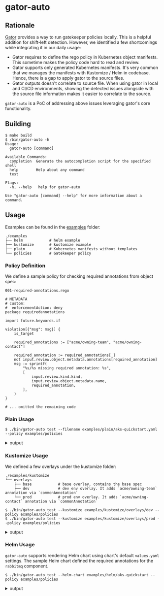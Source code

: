 # gator-auto

## Rationale

[Gator][gator] provides a way to run gatekeeper policies locally. This is a helpful addition for shift-left detection.
However, we identified a few shortcomings while integrating it in our daily usage:

- Gator requires to define the rego policy in Kubernetes object manifests. This sometime makes the policy code hard to read and review.
- Gator supports only generated Kubernetes manifests. It's very common that we manages the manifests with Kustomize / Helm in codebase. Hence, there is a gap to apply gator to the source files.
- Gator outputs doesn't correlate to source file. When using gator in local and CI/CD environments, showing the detected issues alongside with the source file information makes it easier to correlate to the source.

`gator-auto` is a PoC of addressing above issues leveraging gator's core functionality.

[gator]: https://open-policy-agent.github.io/gatekeeper/website/docs/gator/

## Building

```
$ make build
$ /bin/gator-auto -h
Usage:
  gator-auto [command]

Available Commands:
  completion  Generate the autocompletion script for the specified shell
  help        Help about any command
  test

Flags:
  -h, --help   help for gator-auto

Use "gator-auto [command] --help" for more information about a command.
```

## Usage

Examples can be found in the [examples](./examples/) folder:

```
./examples
├── helm            # helm example
├── kustomize       # kustomize example
├── plain           # Kubernetes manifests without templates
└── policies        # Gatekeeper policy
```

### Policy Definition

We define a sample policy for checking required annotations from object spec:

`001-required-annotations.rego`

```
# METADATA
# custom:
#  enforcementAction: deny
package requiredannotations

import future.keywords.if

violation[{"msg": msg}] {
	is_target

	required_annotations := ["acme/owning-team", "acme/owning-contact"]

	required_annotation := required_annotations[_]
	not input.review.object.metadata.annotations[required_annotation]
	msg := sprintf(
		"%s/%s missing required annotation: %s",
		[
			input.review.kind.kind,
			input.review.object.metadata.name,
			required_annotation,
		],
	)
}

# ... omitted the remaining code
```

### Plain Usage

```
$ ./bin/gator-auto test --filename examples/plain/aks-quickstart.yaml --policy examples/policies
```

<details>
<summary>
output
</summary>

```
examples/plain/aks-quickstart.yaml FAIL Deployment/order-service missing required annotation: acme/owning-contact
examples/plain/aks-quickstart.yaml FAIL Deployment/order-service missing required annotation: acme/owning-team
examples/plain/aks-quickstart.yaml FAIL Deployment/product-service missing required annotation: acme/owning-contact
examples/plain/aks-quickstart.yaml FAIL Deployment/product-service missing required annotation: acme/owning-team
examples/plain/aks-quickstart.yaml FAIL Deployment/rabbitmq missing required annotation: acme/owning-contact
examples/plain/aks-quickstart.yaml FAIL Deployment/rabbitmq missing required annotation: acme/owning-team
examples/plain/aks-quickstart.yaml FAIL Deployment/store-front missing required annotation: acme/owning-contact
examples/plain/aks-quickstart.yaml FAIL Deployment/store-front missing required annotation: acme/owning-team
examples/plain/aks-quickstart.yaml FAIL Service/order-service missing required annotation: acme/owning-contact
examples/plain/aks-quickstart.yaml FAIL Service/order-service missing required annotation: acme/owning-team
examples/plain/aks-quickstart.yaml FAIL Service/product-service missing required annotation: acme/owning-contact
examples/plain/aks-quickstart.yaml FAIL Service/product-service missing required annotation: acme/owning-team
examples/plain/aks-quickstart.yaml FAIL Service/rabbitmq missing required annotation: acme/owning-contact
examples/plain/aks-quickstart.yaml FAIL Service/rabbitmq missing required annotation: acme/owning-team
examples/plain/aks-quickstart.yaml FAIL Service/store-front missing required annotation: acme/owning-contact
examples/plain/aks-quickstart.yaml FAIL Service/store-front missing required annotation: acme/owning-team
```

</details>

### Kustomize Usage

We defined a few overlays under the kustomize folder:

```
./examples/kustomize
└── overlays
    ├── base            # base overlay, contains the base spec
    ├── dev             # dev env overlay. It adds `acme/owning-team` annotation via `commonAnnotation`
    └── prod            # prod env overlay. It adds `acme/owning-contact` annotation via `commonAnnotation`
```

```
$ ./bin/gator-auto test --kustomize examples/kustomize/overlays/dev --policy examples/policies
$ ./bin/gator-auto test --kustomize examples/kustomize/overlays/prod --policy examples/policies
```

<details>
<summary>
output
</summary>

For `dev` overlay:

```
examples/kustomize/overlays/base/order-service-deployment.yaml FAIL Deployment/order-service missing required annotation: acme/owning-contact
examples/kustomize/overlays/base/order-service-deployment.yaml FAIL Service/order-service missing required annotation: acme/owning-contact
examples/kustomize/overlays/base/product-service-deployment.yaml FAIL Deployment/product-service missing required annotation: acme/owning-contact
examples/kustomize/overlays/base/product-service-deployment.yaml FAIL Service/product-service missing required annotation: acme/owning-contact
examples/kustomize/overlays/base/rabbitmq-deployment.yaml FAIL Deployment/rabbitmq missing required annotation: acme/owning-contact
examples/kustomize/overlays/base/rabbitmq-deployment.yaml FAIL Service/rabbitmq missing required annotation: acme/owning-contact
examples/kustomize/overlays/base/store-service-deployment.yaml FAIL Deployment/store-front missing required annotation: acme/owning-contact
examples/kustomize/overlays/base/store-service-deployment.yaml FAIL Service/store-front missing required annotation: acme/owning-contact
```

For `prod` overlay:

```
examples/kustomize/overlays/base/order-service-deployment.yaml FAIL Deployment/order-service missing required annotation: acme/owning-team
examples/kustomize/overlays/base/order-service-deployment.yaml FAIL Service/order-service missing required annotation: acme/owning-team
examples/kustomize/overlays/base/product-service-deployment.yaml FAIL Deployment/product-service missing required annotation: acme/owning-team
examples/kustomize/overlays/base/product-service-deployment.yaml FAIL Service/product-service missing required annotation: acme/owning-team
examples/kustomize/overlays/base/rabbitmq-deployment.yaml FAIL Deployment/rabbitmq missing required annotation: acme/owning-team
examples/kustomize/overlays/base/rabbitmq-deployment.yaml FAIL Service/rabbitmq missing required annotation: acme/owning-team
examples/kustomize/overlays/base/store-service-deployment.yaml FAIL Deployment/store-front missing required annotation: acme/owning-team
examples/kustomize/overlays/base/store-service-deployment.yaml FAIL Service/store-front missing required annotation: acme/owning-team
```

</details>

### Helm Usage

`gator-auto` supports rendering Helm chart using chart's default `values.yaml` settings.
The sample Helm chart defined the required annotations for the `rabbitmq` component.

```
$ ./bin/gator-auto test --helm-chart examples/helm/aks-quickstart --policy examples/policies
```

<details>
<summary>
output
</summary>

```
aks-quickstart/templates/order-service-deployment.yaml FAIL Deployment/order-service missing required annotation: acme/owning-contact
aks-quickstart/templates/order-service-deployment.yaml FAIL Deployment/order-service missing required annotation: acme/owning-team
aks-quickstart/templates/order-service-deployment.yaml FAIL Service/order-service missing required annotation: acme/owning-contact
aks-quickstart/templates/order-service-deployment.yaml FAIL Service/order-service missing required annotation: acme/owning-team
aks-quickstart/templates/product-service-deployment.yaml FAIL Deployment/product-service missing required annotation: acme/owning-contact
aks-quickstart/templates/product-service-deployment.yaml FAIL Deployment/product-service missing required annotation: acme/owning-team
aks-quickstart/templates/product-service-deployment.yaml FAIL Service/product-service missing required annotation: acme/owning-contact
aks-quickstart/templates/product-service-deployment.yaml FAIL Service/product-service missing required annotation: acme/owning-team
aks-quickstart/templates/store-service-deployment.yaml FAIL Deployment/store-front missing required annotation: acme/owning-contact
aks-quickstart/templates/store-service-deployment.yaml FAIL Deployment/store-front missing required annotation: acme/owning-team
aks-quickstart/templates/store-service-deployment.yaml FAIL Service/store-front missing required annotation: acme/owning-contact
aks-quickstart/templates/store-service-deployment.yaml FAIL Service/store-front missing required annotation: acme/owning-team
```

</details>
